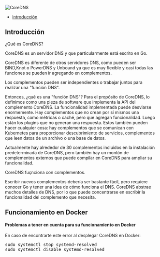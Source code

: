 ![CoreDNS](https://cncf-branding.netlify.app/img/projects/coredns/horizontal/color/coredns-horizontal-color.png)

- [Introducción](#introduccion)

## Introducción

¿Qué es CoreDNS?

CoreDNS es un servidor DNS y que particularmente está escrito en Go.

CoreDNS es diferente de otros servidores DNS, como pueden ser BIND,Knot o PowerDNS y Unbound ya que es muy flexible y casi todas las funciones se pueden ir agregando en complementos.

Los complementos pueden ser independientes o trabajar juntos para realizar una "función DNS".

Entonces, ¿qué es una "función DNS"? Para el propósito de CoreDNS, lo definimos como una pieza de software que implementa la API del complemento CoreDNS. 
La funcionalidad implementada puede desviarse enormemente. Hay complementos que no crean por sí mismos una respuesta, como métricas o caché, pero que agregan 
funcionalidad. Luego están los plugins que no generan una respuesta. Estos también pueden hacer cualquier cosa: hay complementos que se comunican con Kubernetes 
para proporcionar descubrimiento de servicios, complementos que leen datos de un archivo o una base de datos.

Actualmente hay alrededor de 30 complementos incluidos en la instalación predeterminada de CoreDNS, pero también hay un montón de complementos externos que 
puede compilar en CoreDNS para ampliar su funcionalidad.

CoreDNS fuçnciona con complementos.

Escribir nuevos complementos debería ser bastante fácil, pero requiere conocer Go y tener una idea de cómo funciona el DNS. CoreDNS abstrae muchos detalles 
de DNS, por lo que puede concentrarse en escribir la funcionalidad del complemento que necesita.

## Funcionamiento en Docker


#### Problemas a tener en cuenta para su funcionamiento en Docker

En caso de encontrarte este error al desplegar CoreDNS en Docker:

<pre>
sudo systemctl stop systemd-resolved
sudo systemctl disable systemd-resolved
</pre>
